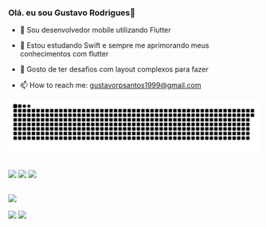 ### Olá. eu sou Gustavo Rodrigues👋

- 🔭 Sou desenvolvedor mobile utilizando Flutter

- 🌱 Estou estudando Swift e sempre me aprimorando meus conhecimentos com flutter

- 📶 Gosto de ter desafios com layout complexos para fazer

- 📫 How to reach me: gustavorpsantos1999@gmail.com


 ![Snake animation](https://github.com/bwolfs2/bwolfs2/blob/output/github-contribution-grid-snake.svg)
##
  
<div>
  <a href="https://www.linkedin.com/in/gustavo-rodrigues-48320b176/"target="_blank" ><img src="https://img.shields.io/badge/LinkedIn-0077B5?style=for-the-badge&logo=linkedin&logoColor=white"></a>
  <a href="https://www.facebook.com/gustavo.rodriguespereiradossantos/"target="_blank" ><img src="https://img.shields.io/badge/Facebook-1877F2?style=for-the-badge&logo=facebook&logoColor=white"></a>
  <a href="https://www.instagram.com/gustavorps_/"target="_blank" ><img src="https://img.shields.io/badge/Instagram-E4405F?style=for-the-badge&logo=instagram&logoColor=white"></a> </div>

##
  ![](https://komarev.com/ghpvc/?username=)
    
<divdiv align="center">
 <img src="https://img.shields.io/badge/Flutter-02569B?style=for-the-badge&logo=flutter&logoColor=white"></a>
 <img src="https://img.shields.io/badge/MySQL-00000F?style=for-the-badge&logo=mysql&logoColor=white"></a>
   
   <img src="https://komarev.com/ghpvc/?username=GustavoRodriguesDev" alt=""/>

</div>
